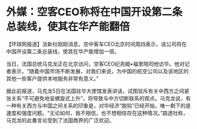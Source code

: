 # 外媒：空客CEO称将在中国开设第二条总装线，使其在华产能翻倍

【环球网报道】法新社刚刚消息，空中客车CEO北京时间周四表示，该公司将在中国开设第二条总装线，使其在华产能增加一倍。

当日，法国总统马克龙正在北京访问，空客CEO纪尧姆•福里陪同他访华。他对记者表示，“随着中国市场不断发展，对我们来说，为中国的航空公司以及该地区的其他一些客户提供本地服务非常有意义。”

据此前报道，马克龙5日在法国驻华大使馆发表讲话，试图驳斥有关中西方之间紧张关系“不可避免地呈螺旋式上升”，将导致与中方切断联系的观点。马克龙说，有一种有关西方与中国之间关系的印象是，对华经济“脱钩”已经开始，唯一剩下的是速度和强度问题。“无论如何，我不相信，也不想相信存在这种情况。”路透社称，马克龙的此番言论受到了法国商界的广泛欢迎。

